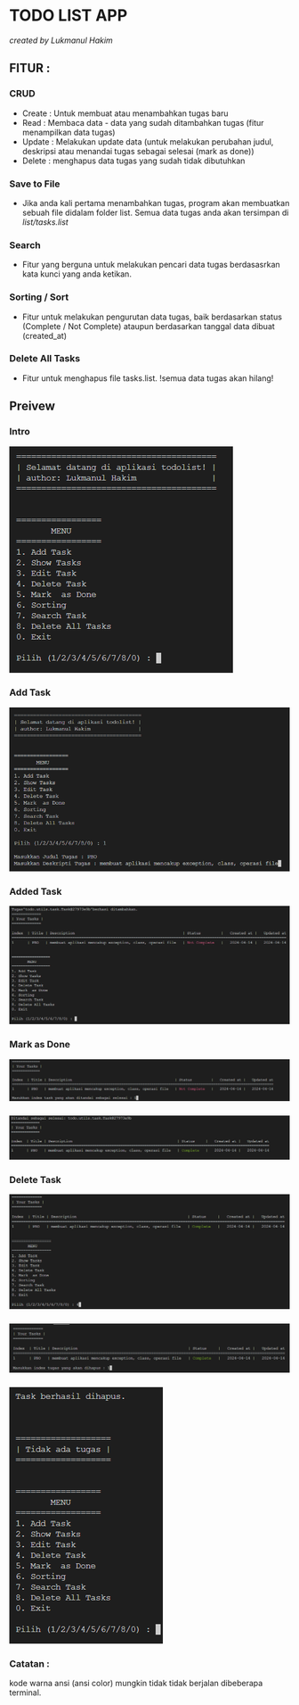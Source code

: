 # TODO LIST APP
*created by Lukmanul Hakim*
## FITUR :
### CRUD 
- Create : Untuk membuat atau menambahkan tugas baru
- Read : Membaca data - data yang sudah ditambahkan tugas (fitur menampilkan data tugas)
- Update : Melakukan update data (untuk melakukan perubahan judul, deskripsi atau menandai tugas sebagai selesai (mark as done))
- Delete : menghapus data tugas yang sudah tidak dibutuhkan

### Save to File
- Jika anda kali pertama menambahkan tugas, program akan membuatkan sebuah file didalam folder list. Semua data tugas anda akan tersimpan di *list/tasks.list*

### Search
- Fitur yang berguna untuk melakukan pencari data tugas berdasasrkan kata kunci yang anda ketikan.

### Sorting / Sort
- Fitur untuk melakukan pengurutan data tugas, baik berdasarkan status (Complete / Not Complete) ataupun berdasarkan tanggal data dibuat (created_at)

### Delete All Tasks
- Fitur untuk menghapus file tasks.list. !semua data tugas akan hilang!

## Preivew
### Intro
![alt text](img/image-1.png)

### Add Task
![alt text](img/image-2.png)

### Added Task
![alt text](img/image-3.png)

### Mark as Done
![alt text](img/image-4.png)
### 
### 
![alt text](img/image-5.png)

### Delete Task
![alt text](img/image-6.png)
### 
### 
![alt text](img/image-7.png)
### 
### 
![alt text](img/image-8.png)

### Catatan : 
kode warna ansi (ansi color) mungkin tidak tidak berjalan dibeberapa terminal.
